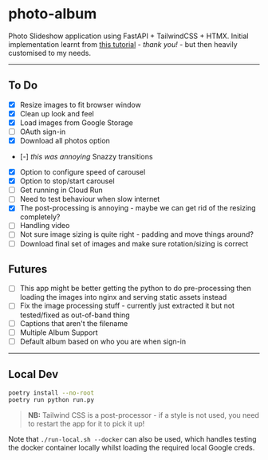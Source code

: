 # photo-album

Photo Slideshow application using FastAPI + TailwindCSS + HTMX. Initial implementation learnt from [this tutorial](https://github.com/tataraba/simplesite/tree/main) - _thank you!_ - but then heavily customised to my needs.

---

## To Do

- [x] Resize images to fit browser window
- [x] Clean up look and feel
- [x] Load images from Google Storage
- [ ] OAuth sign-in
- [x] Download all photos option
- [-] _this was annoying_ Snazzy transitions
- [x] Option to configure speed of carousel
- [x] Option to stop/start carousel
- [ ] Get running in Cloud Run
- [ ] Need to test behaviour when slow internet
- [x] The post-processing is annoying - maybe we can get rid of the resizing completely?
- [ ] Handling video
- [ ] Not sure image sizing is quite right - padding and move things around?
- [ ] Download final set of images and make sure rotation/sizing is correct

## Futures

- [ ] This app might be better getting the python to do pre-processing then loading the images into nginx and serving static assets instead
- [ ] Fix the image processing stuff - currently just extracted it but not tested/fixed as out-of-band thing
- [ ] Captions that aren't the filename
- [ ] Multiple Album Support
- [ ] Default album based on who you are when sign-in

---

## Local Dev

```sh
poetry install --no-root
poetry run python run.py
```

> **NB:** Tailwind CSS is a post-processor - if a style is not used, you need to restart the app for it to pick it up!

Note that `./run-local.sh --docker` can also be used, which handles testing the docker container locally whilst loading the required local Google creds.
